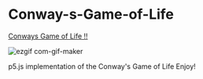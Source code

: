 # Conway-s-Game-of-Life

[Conways Game of Life !!](https://conways-game-of-life.rushour0.repl.co/)

![ezgif com-gif-maker](https://user-images.githubusercontent.com/72869428/138738811-096ab70e-88ae-4901-80fa-ba9ea43ecb71.gif)

p5.js implementation of the Conway's Game of Life
Enjoy!

